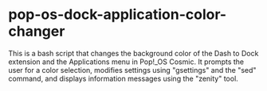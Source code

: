 # pop-os-dock-application-color-changer
This is a bash script that changes the background color of the Dash to Dock extension and the Applications menu in Pop!_OS Cosmic. It prompts the user for a color selection, modifies settings using "gsettings" and the "sed" command, and displays information messages using the "zenity" tool.

